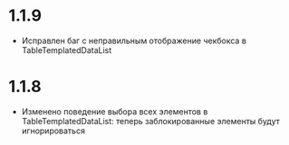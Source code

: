 # 1.1.9

- Исправлен баг с неправильным отображение чекбокса в TableTemplatedDataList

# 1.1.8

- Изменено поведение выбора всех элементов в TableTemplatedDataList: теперь заблокированные элементы будут игнорироваться